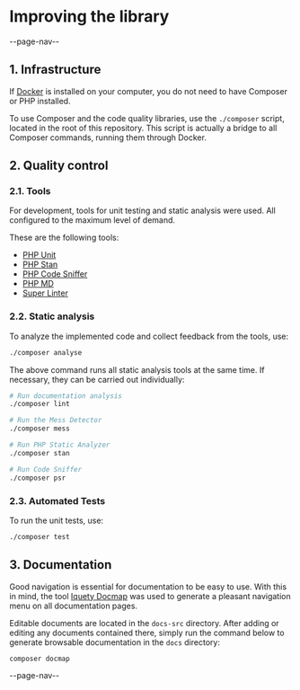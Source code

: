 # Improving the library

--page-nav--

## 1. Infrastructure

If [Docker](https://www.docker.com/) is installed on your computer, you do not
need to have Composer or PHP installed.

To use Composer and the code quality libraries, use the `./composer` script,
located in the root of this repository. This script is actually a bridge to all
Composer commands, running them through Docker.

## 2. Quality control

### 2.1. Tools

For development, tools for unit testing and static analysis were used.
All configured to the maximum level of demand.

These are the following tools:

- [PHP Unit](https://phpunit.de)
- [PHP Stan](https://phpstan.org)
- [PHP Code Sniffer](https://github.com/squizlabs/PHP_CodeSniffer)
- [PHP MD](https://phpmd.org)
- [Super Linter](https://github.com/super-linter/super-linter)

### 2.2. Static analysis

To analyze the implemented code and collect feedback from the tools, use:

```bash
./composer analyse
```

The above command runs all static analysis tools at the same time. If necessary,
they can be carried out individually:

```bash
# Run documentation analysis
./composer lint
```

```bash
# Run the Mess Detector
./composer mess
```

```bash
# Run PHP Static Analyzer
./composer stan
```

```bash
# Run Code Sniffer
./composer psr
```

### 2.3. Automated Tests

To run the unit tests, use:

```bash
./composer test
```

## 3. Documentation

Good navigation is essential for documentation to be easy to use. With this in
mind, the tool [Iquety Docmap](https://github.com/iquety/docmap) was used to
generate a pleasant navigation menu on all documentation pages.

Editable documents are located in the `docs-src` directory. After adding or
editing any documents contained there, simply run the command below to generate
browsable documentation in the `docs` directory:

```bash
composer docmap
```

--page-nav--

